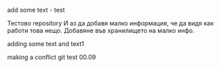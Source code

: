 add some text - test

Тестово repository И аз да добавя малко информация, че да видя как работи това нещо. Добавяне във хранилището на малко инфо.

adding some text and text1

making a conflict
git test
00.09
